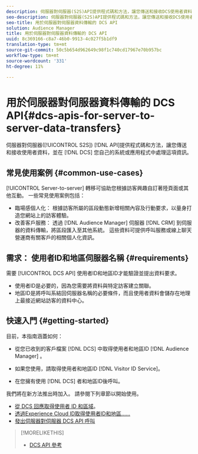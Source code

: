 ```yaml
---
description: 伺服器對伺服器(S2S)API提供程式碼和方法，讓您傳送和接收DCS使用者資料，並在您自己的系統或應用程式中處理這些資訊。
seo-description: 伺服器對伺服器(S2S)API提供程式碼和方法，讓您傳送和接收DCS使用者資料，並在您自己的系統或應用程式中處理這些資訊。
seo-title: 用於伺服器對伺服器資料傳輸的 DCS API
solution: Audience Manager
title: 用於伺服器對伺服器資料傳輸的 DCS API
uuid: 8c369166-c8a7-46b0-9913-4c027f5b1df9
translation-type: tm+mt
source-git-commit: 50c5b654d962649c98f1c740cd17967e70b957bc
workflow-type: tm+mt
source-wordcount: '331'
ht-degree: 11%

---
```



# 用於伺服器對伺服器資料傳輸的 DCS API{#dcs-apis-for-server-to-server-data-transfers}

伺服器對伺服器([!UICONTROL S2S]) [!DNL API]提供程式碼和方法，讓您傳送和接收使用者資料，並在 [!DNL DCS] 您自己的系統或應用程式中處理這項資訊。

## 常見使用案例 {#common-use-cases}

[!UICONTROL Server-to-server] 轉移可協助您根據訪客興趣自訂著陸頁面或其他互動。 一些常見使用案例包括：

* 臨場感個人化： 根據訪客所屬的區段動態新增相關內容及行動要求，以量身打造您網站上的訪客體驗。
* 改善客戶服務： 透過 [!DNL Audience Manager] 伺服器 [!DNL CRM] 到伺服器的資料傳輸，將區段匯入至其他系統。 這些資料可提供呼叫服務或線上聊天營運商有關客戶的相關個人化資訊。

## 需求： 使用者ID和地區伺服器名稱 {#requirements}

需要 [!UICONTROL DCS API] 使用者ID和地區ID才能驗證並提出資料要求。

* 使用者ID是必要的，因為您需要將資料與特定訪客建立關聯。
* 地區ID是將呼叫系結回伺服器名稱的必要條件，而且使用者資料會儲存在地理上最接近網站訪客的資料中心。

## 快速入門 {#getting-started}

目前，本指南涵蓋如何：

* 從您已收到的客戶檔案 [!DNL DCS] 中取得使用者和地區ID [!DNL Audience Manager] 。

* 如果您使用，請取得使用者和地區ID [!DNL Visitor ID Service]。
* 在您擁有使用 [!DNL DCS] 者和地區ID後呼叫。

我們將在新方法推出時加入。 請參閱下列章節以開始使用。

* [從 DCS 回應取得使用者 ID 和區域](dcs-aam-ids.md)。
* [透過Experience Cloud ID取得使用者ID和地區……](dcs-mcid-ids.md)
* [發出伺服器對伺服器 DCS API 呼叫](dcs-s2s-calls.md)

>[!MORELIKETHIS]
>
>* [DCS API 參考](../../../api/dcs-intro/dcs-api-reference/dcs-api-methods.md)

